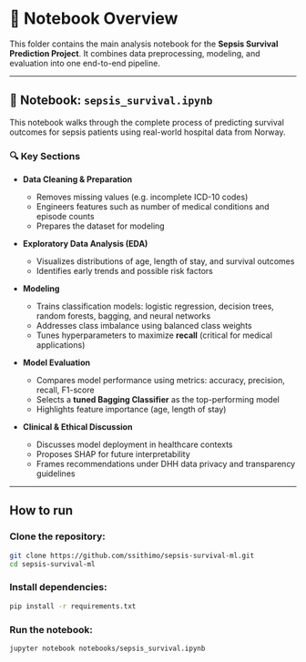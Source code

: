 # 📓 Notebook Overview

This folder contains the main analysis notebook for the **Sepsis Survival Prediction Project**. It combines data preprocessing, modeling, and evaluation into one end-to-end pipeline.

---

## 🧠 Notebook: `sepsis_survival.ipynb`

This notebook walks through the complete process of predicting survival outcomes for sepsis patients using real-world hospital data from Norway.

### 🔍 Key Sections

- **Data Cleaning & Preparation**
  - Removes missing values (e.g. incomplete ICD-10 codes)
  - Engineers features such as number of medical conditions and episode counts
  - Prepares the dataset for modeling

- **Exploratory Data Analysis (EDA)**
  - Visualizes distributions of age, length of stay, and survival outcomes
  - Identifies early trends and possible risk factors

- **Modeling**
  - Trains classification models: logistic regression, decision trees, random forests, bagging, and neural networks
  - Addresses class imbalance using balanced class weights
  - Tunes hyperparameters to maximize **recall** (critical for medical applications)

- **Model Evaluation**
  - Compares model performance using metrics: accuracy, precision, recall, F1-score
  - Selects a **tuned Bagging Classifier** as the top-performing model
  - Highlights feature importance (age, length of stay)

- **Clinical & Ethical Discussion**
  - Discusses model deployment in healthcare contexts
  - Proposes SHAP for future interpretability
  - Frames recommendations under DHH data privacy and transparency guidelines

---

## How to run

### Clone the repository:

```bash
git clone https://github.com/ssithimo/sepsis-survival-ml.git
cd sepsis-survival-ml
```

### Install dependencies:

```bash
pip install -r requirements.txt
```

### Run the notebook:
```bash
jupyter notebook notebooks/sepsis_survival.ipynb
```
